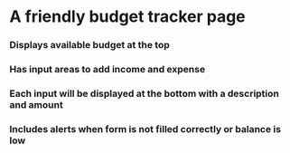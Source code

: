 # A friendly budget tracker page
### Displays available budget at the top
### Has input areas to add income and expense
### Each input will be displayed at the bottom with a description and amount
### Includes alerts when form is not filled correctly or balance is low